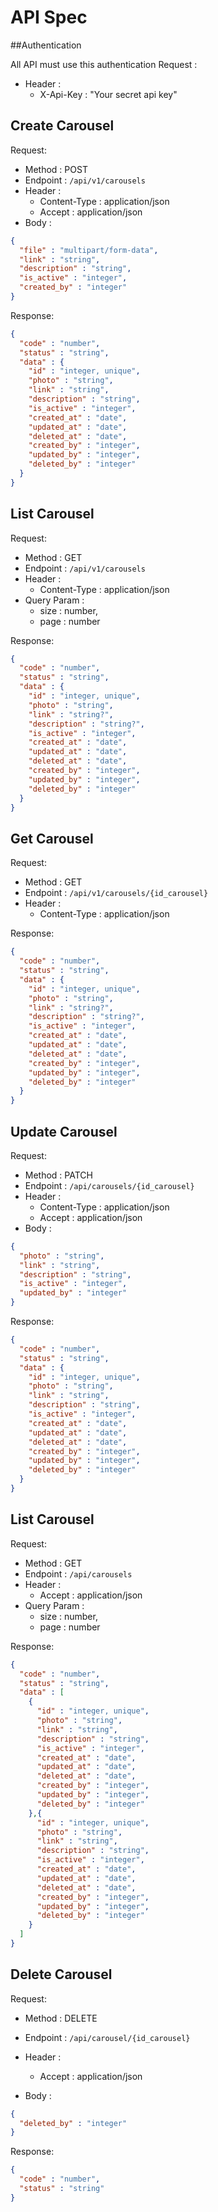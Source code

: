 # API Spec

##Authentication

All API must use this authentication
Request :
- Header :
    - X-Api-Key : "Your secret api key"

## Create Carousel

Request:
- Method : POST
- Endpoint : `/api/v1/carousels`
- Header :
    - Content-Type : application/json
    - Accept : application/json
- Body :

```json
{
  "file" : "multipart/form-data",
  "link" : "string",
  "description" : "string",
  "is_active" : "integer",
  "created_by" : "integer"
}
```

Response:

```json
{
  "code" : "number",
  "status" : "string",
  "data" : {
    "id" : "integer, unique",
    "photo" : "string",
    "link" : "string",
    "description" : "string",
    "is_active" : "integer",
    "created_at" : "date",
    "updated_at" : "date",
    "deleted_at" : "date",
    "created_by" : "integer",
    "updated_by" : "integer",
    "deleted_by" : "integer"
  }
}
```

## List Carousel

Request:
- Method : GET
- Endpoint : `/api/v1/carousels`
- Header :
  - Content-Type : application/json
- Query Param :
  - size : number,
  - page : number
  
Response:

```json
{
  "code" : "number",
  "status" : "string",
  "data" : {
    "id" : "integer, unique",
    "photo" : "string",
    "link" : "string?",
    "description" : "string?",
    "is_active" : "integer",
    "created_at" : "date",
    "updated_at" : "date",
    "deleted_at" : "date",
    "created_by" : "integer",
    "updated_by" : "integer",
    "deleted_by" : "integer"
  }
}
```

## Get Carousel

Request:
- Method : GET
- Endpoint : `/api/v1/carousels/{id_carousel}`
- Header :
    - Content-Type : application/json

Response:

```json
{
  "code" : "number",
  "status" : "string",
  "data" : {
    "id" : "integer, unique",
    "photo" : "string",
    "link" : "string?",
    "description" : "string?",
    "is_active" : "integer",
    "created_at" : "date",
    "updated_at" : "date",
    "deleted_at" : "date",
    "created_by" : "integer",
    "updated_by" : "integer",
    "deleted_by" : "integer"
  }
}
```

## Update Carousel

Request:
- Method : PATCH
- Endpoint : `/api/carousels/{id_carousel}`
- Header :
    - Content-Type : application/json
    - Accept : application/json
- Body :

```json
{
  "photo" : "string",
  "link" : "string",
  "description" : "string",
  "is_active" : "integer",
  "updated_by" : "integer"
}
```

Response:

```json
{
  "code" : "number",
  "status" : "string",
  "data" : {
    "id" : "integer, unique",
    "photo" : "string",
    "link" : "string",
    "description" : "string",
    "is_active" : "integer",
    "created_at" : "date",
    "updated_at" : "date",
    "deleted_at" : "date",
    "created_by" : "integer",
    "updated_by" : "integer",
    "deleted_by" : "integer"
  }
}
```
## List Carousel

Request:
- Method : GET
- Endpoint : `/api/carousels`
- Header :
    - Accept : application/json
- Query Param :
    - size : number,
    - page : number

Response:

```json
{
  "code" : "number",
  "status" : "string",
  "data" : [
    {
      "id" : "integer, unique",
      "photo" : "string",
      "link" : "string",
      "description" : "string",
      "is_active" : "integer",
      "created_at" : "date",
      "updated_at" : "date",
      "deleted_at" : "date",
      "created_by" : "integer",
      "updated_by" : "integer",
      "deleted_by" : "integer"
    },{
      "id" : "integer, unique",
      "photo" : "string",
      "link" : "string",
      "description" : "string",
      "is_active" : "integer",
      "created_at" : "date",
      "updated_at" : "date",
      "deleted_at" : "date",
      "created_by" : "integer",
      "updated_by" : "integer",
      "deleted_by" : "integer"
    }
  ]
}
```
## Delete Carousel

Request:
- Method : DELETE
- Endpoint : `/api/carousel/{id_carousel}`
- Header :
    - Accept : application/json

- Body :

```json
{
  "deleted_by" : "integer"
}
```

Response:

```json
{
  "code" : "number",
  "status" : "string"
}
```





